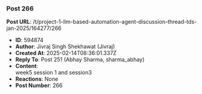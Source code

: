 ### Post 266
**Post URL**: /t/project-1-llm-based-automation-agent-discussion-thread-tds-jan-2025/164277/266
- **ID**: 594874
- **Author**: Jivraj Singh Shekhawat (Jivraj)
- **Created At**: 2025-02-14T08:36:01.337Z
- **Reply To**: Post 251 (Abhay Sharma, sharma_abhay)
- **Content**:  
  week5 session 1 and session3
- **Reactions**: None
- **Post Number**: 266

